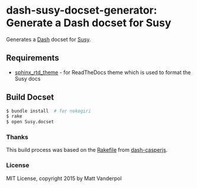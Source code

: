 # dash-susy-docset-generator: Generate a Dash docset for Susy

Generates a [Dash](http://kapeli.com/dash) docset for [Susy](http://susy.oddbird.net).

## Requirements

* [sphinx_rtd_theme](https://github.com/snide/sphinx_rtd_theme) - for ReadTheDocs theme which is used to format the Susy docs

## Build Docset

```bash
$ bundle install  # for nokogiri
$ rake
$ open Susy.docset
```

### Thanks

This build process was based on the [Rakefile](https://github.com/indirect/dash-casperjs/blob/master/Rakefile) from [dash-casperjs](https://github.com/indirect/dash-casperjs).

### License

MIT License, copyright 2015 by Matt Vanderpol


